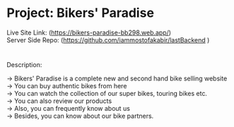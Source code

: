 # Project: Bikers' Paradise

Live Site Link: (https://bikers-paradise-bb298.web.app/) <br>
Server Side Repo: (https://github.com/iammostofakabir/lastBackend
)

#

Description:

-> Bikers' Paradise is a complete new and second hand bike selling website <br>
-> You can buy authentic bikes from here <br>
-> You can watch the collection of our super bikes, touring bikes etc. <br>
-> You can also review our products <br>
-> Also, you can frequently know about us <br>
-> Besides, you can know about our bike partners.
